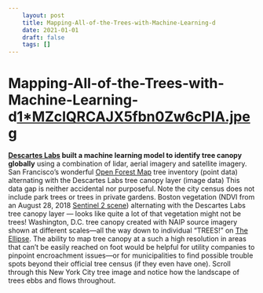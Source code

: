 ```yaml
---
 	layout: post
 	title: Mapping-All-of-the-Trees-with-Machine-Learning-d
 	date: 2021-01-01
 	draft: false
 	tags: []
---
```


# Mapping-All-of-the-Trees-with-Machine-Learning-d[1*MZcIQRCAJX5fbn0Zw6cPlA.jpeg](Mapping%20All%20of%20the%20Trees%20with%20Machine%20Learning%20-%20d%20b1278e65ef0743caa067337c00fd9604/1MZcIQRCAJX5fbn0Zw6cPlA.jpeg)
**[Descartes Labs](https://www.descarteslabs.com/) built a machine learning model to identify tree canopy globally** using a combination of lidar, aerial imagery and satellite imagery.
San Francisco’s wonderful [Open Forest Map](https://www.opentreemap.org/urbanforestmap/map/) tree inventory (point data) alternating with the Descartes Labs tree canopy layer (image data)
This data gap is neither accidental nor purposeful.
Note the city census does not include park trees or trees in private gardens.
Boston vegetation (NDVI from an August 28, 2018 [Sentinel 2 scene](https://apps.sentinel-hub.com/eo-browser/?lat=42.34782&lng=-71.06859&zoom=14&time=2018-08-28&preset=3_NDVI&datasource=Sentinel-2%20L1C)) alternating with the Descartes Labs tree canopy layer — looks like quite a lot of that vegetation might not be trees!
Washington, D.C. tree canopy created with NAIP source imagery shown at different scales—all the way down to individual “TREES!” on [The Ellipse](https://en.wikipedia.org/wiki/The_Ellipse).
The ability to map tree canopy at a such a high resolution in areas that can’t be easily reached on foot would be helpful for utility companies to pinpoint encroachment issues—or for municipalities to find possible trouble spots beyond their official tree census (if they even have one).
Scroll through this New York City tree image and notice how the landscape of trees ebbs and flows throughout.
